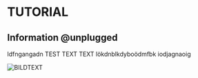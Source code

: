 # TUTORIAL
## Information @unplugged
ldfngangadn TEST TEXT TEXT
lökdnblkdyboödmfbk iodjagnaoig

![BILDTEXT](https://github.com/dlpl-mb/t-tutorial-2/blob/master/images/meinbild.JPG?raw=1)
